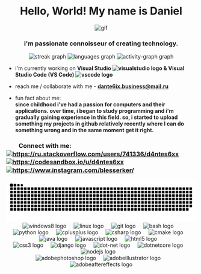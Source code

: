 <h1 align="center">Hello, World! My name is Daniel</h1>

<div align="center">
  <img src="https://media2.giphy.com/media/v1.Y2lkPTc5MGI3NjExYTBwMDhjdzM5ZmpyZ3g1Nmk3aHpkaHI4ZzY3N201emE4YnBjajJ3cCZlcD12MV9pbnRlcm5hbF9naWZfYnlfaWQmY3Q9Zw/3oeHLp8FQLzM9soBt6/giphy.gif" height="350" alt = "gif">
</div>

<h3 align="center">i'm passionate connoisseur of creating technology.</h3>

<div align="center">
  <img src="https://streak-stats.demolab.com?user=d4ntes6xx&locale=en&mode=daily&theme=github_dark&hide_border=true&border_radius=5&date_format=M%20j%5B,%20Y%5D" height="150" alt="streak graph"  />
  <img src="https://github-readme-stats.vercel.app/api/top-langs?username=d4ntes6xx&locale=en&hide_title=false&layout=compact&card_width=320&langs_count=5&theme=github_dark&hide_border=true" height="150" alt="languages graph"  />
  
  <img src="https://github-readme-activity-graph.vercel.app/graph?username=d4ntes6xx&theme=github-dark&custom_title=Contribution%20Graph&area=true&hide_border=true&hide_title=false" height="255" alt="activity-graph graph"  />
</div>

<div align="left">
  
  - i'm currently working on <b> <a href="https://visualstudio.microsoft.com/" style="text-decoration: none">Visual Studio <img src="https://cdn.jsdelivr.net/gh/devicons/devicon/icons/visualstudio/visualstudio-plain.svg" height="20" alt="visualstudio logo" /> </a> & <a href="https://code.visualstudio.com/" style="text-decoration: none"> Visual Studio Code (VS Code) <img src="https://cdn.jsdelivr.net/gh/devicons/devicon/icons/vscode/vscode-original.svg" height="20" alt="vscode logo" /> </a> </b>


  - reach me / collaborate with me - <a style="text-decoration: none"> <b> dante6ix.business@mail.ru </b> </a>

  - fun fact about me: <br>
  **since childhood i've had a passion for computers and their applications. over time, i began to study programming and i'm gradually gaining experience in this field.
  so, i started to upload something my projects in github relatively recently where I can do something wrong and in the same moment get it right.**
</div>

<h3 align="left">
  &emsp;&emsp;Connect with me:&emsp;&emsp;&emsp;&emsp;&emsp;&emsp;&emsp;&emsp;&emsp;&emsp;
  <a href="https://stackoverflow.com/users/https://ru.stackoverflow.com/users/741336/d4ntes6xx" target="blank"> <img align="center" src="https://raw.githubusercontent.com/rahuldkjain/github-profile-readme-generator/master/src/images/icons/Social/stack-overflow.svg" alt="https://ru.stackoverflow.com/users/741336/d4ntes6xx" height="30" width="40" /></a>
  <a href="https://codesandbox.com/https://codesandbox.io/u/d4ntes6xx" target="blank"><img align="center" src="https://raw.githubusercontent.com/rahuldkjain/github-profile-readme-generator/master/src/images/icons/Social/codesandbox.svg" alt="https://codesandbox.io/u/d4ntes6xx" height="30" width="40" /></a>
  <a href="https://instagram.com/https://www.instagram.com/blesserker/" target="blank"><img align="center" src="https://raw.githubusercontent.com/rahuldkjain/github-profile-readme-generator/master/src/images/icons/Social/instagram.svg" alt="https://www.instagram.com/blesserker/" height="30" width="40" /></a>
</h3>

<img src="https://raw.githubusercontent.com/d4ntes6xx/d4ntes6xx/output/snake.svg" alt="Snake animation" />

<br>

<div align="center">
  <img src="https://cdn.jsdelivr.net/gh/devicons/devicon/icons/windows8/windows8-original.svg" height="30" alt="windows8 logo"  />
  <img width="12" />
  <img src="https://cdn.jsdelivr.net/gh/devicons/devicon/icons/linux/linux-original.svg" height="30" alt="linux logo"  />
  <img width="12" />
  <img src="https://cdn.jsdelivr.net/gh/devicons/devicon/icons/git/git-original.svg" height="30" alt="git logo"  />
  <img width="12" />
  <img src="https://cdn.jsdelivr.net/gh/devicons/devicon/icons/bash/bash-original.svg" height="30" alt="bash logo"  />
  <img width="12" /> <br>
  <img src="https://cdn.jsdelivr.net/gh/devicons/devicon/icons/python/python-original.svg" height="30" alt="python logo"  />
  <img width="12" />
  <img src="https://cdn.jsdelivr.net/gh/devicons/devicon/icons/cplusplus/cplusplus-original.svg" height="30" alt="cplusplus logo"  />
  <img width="12" />
  <img src="https://cdn.jsdelivr.net/gh/devicons/devicon/icons/csharp/csharp-original.svg" height="30" alt="csharp logo"  />
  <img width="12" />
  <img src="https://cdn.jsdelivr.net/gh/devicons/devicon/icons/cmake/cmake-original.svg" height="30" alt="cmake logo"  />
  <img width="12" />
  <img src="https://cdn.jsdelivr.net/gh/devicons/devicon/icons/java/java-original.svg" height="30" alt="java logo"  />
  <img width="12" />
  <img src="https://cdn.jsdelivr.net/gh/devicons/devicon/icons/javascript/javascript-original.svg" height="30" alt="javascript logo"  />
  <img width="12" />
  <img src="https://cdn.jsdelivr.net/gh/devicons/devicon/icons/html5/html5-original.svg" height="30" alt="html5 logo"  />
  <img width="12" /> <br>
  <img src="https://cdn.jsdelivr.net/gh/devicons/devicon/icons/css3/css3-original.svg" height="30" alt="css3 logo"  />
  <img width="12" />
  <img src="https://cdn.jsdelivr.net/gh/devicons/devicon/icons/django/django-plain.svg" height="30" alt="django logo"  />
  <img width="12" />
  <img src="https://cdn.jsdelivr.net/gh/devicons/devicon/icons/dot-net/dot-net-original.svg" height="30" alt="dot-net logo"  />
  <img width="12" />
  <img src="https://cdn.jsdelivr.net/gh/devicons/devicon/icons/dotnetcore/dotnetcore-original.svg" height="30" alt="dotnetcore logo"  />
  <img width="12" />
  <img src="https://cdn.jsdelivr.net/gh/devicons/devicon/icons/nodejs/nodejs-original.svg" height="30" alt="nodejs logo"  />
  <img width="12" /> <br>
  <img src="https://skillicons.dev/icons?i=ps" height="30" alt="adobephotoshop logo"  />
  <img width="12" />
  <img src="https://skillicons.dev/icons?i=ai" height="30" alt="adobeillustrator logo"  />
  <img width="12" />
  <img src="https://skillicons.dev/icons?i=ae" height="30" alt="adobeaftereffects logo"  />
</div>